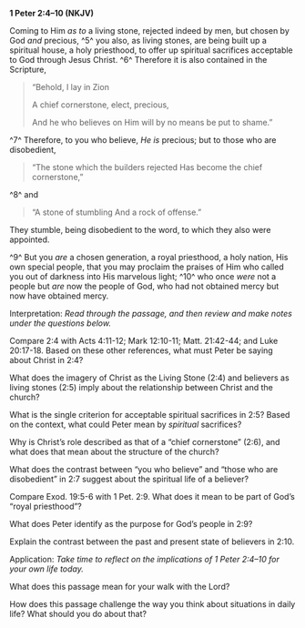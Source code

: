 **1 Peter 2:4–10 (NKJV)**

Coming to Him *as to* a living stone, rejected indeed by men, but chosen by God *and* precious, ^5^ you also, as living stones, are being built up a spiritual house, a holy priesthood, to offer up spiritual sacrifices acceptable to God through Jesus Christ. ^6^ Therefore it is also contained in the Scripture,

> “Behold, I lay in Zion
>
> A chief cornerstone, elect, precious,
>
> And he who believes on Him will by no means be put to shame.”

^7^ Therefore, to you who believe, *He is* precious; but to those who are disobedient,

> “The stone which the builders rejected Has become the chief cornerstone,”

^8^ and

> “A stone of stumbling And a rock of offense.”

They stumble, being disobedient to the word, to which they also were appointed.

^9^ But you *are* a chosen generation, a royal priesthood, a holy nation, His own special people, that you may proclaim the praises of Him who called you out of darkness into His marvelous light; ^10^ who once *were* not a people but *are* now the people of God, who had not obtained mercy but now have obtained mercy.

Interpretation: *Read through the passage, and then review and make notes under the questions below.*

Compare 2:4 with Acts 4:11-12; Mark 12:10-11; Matt. 21:42-44; and Luke 20:17-18. Based on these other references, what must Peter be saying about Christ in 2:4?

What does the imagery of Christ as the Living Stone (2:4) and believers as living stones (2:5) imply about the relationship between Christ and the church?

What is the single criterion for acceptable spiritual sacrifices in 2:5? Based on the context, what could Peter mean by *spiritual* sacrifices?

Why is Christ’s role described as that of a “chief cornerstone” (2:6), and what does that mean about the structure of the church?

What does the contrast between “you who believe” and “those who are disobedient” in 2:7 suggest about the spiritual life of a believer?

Compare Exod. 19:5-6 with 1 Pet. 2:9. What does it mean to be part of God’s “royal priesthood”?

What does Peter identify as the purpose for God’s people in 2:9?

Explain the contrast between the past and present state of believers in 2:10.

Application: *Take time to reflect on the implications of 1 Peter 2:4–10 for your own life today.*

What does this passage mean for your walk with the Lord?

How does this passage challenge the way you think about situations in daily life? What should you do about that?
